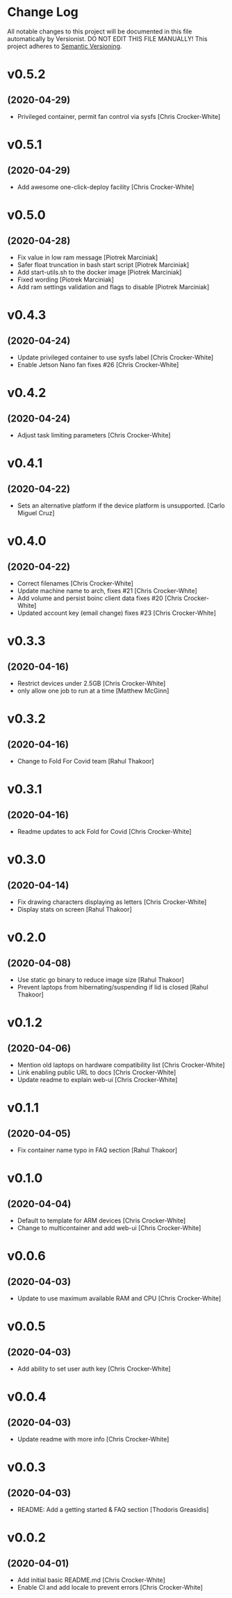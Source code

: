 # Change Log

All notable changes to this project will be documented in this file
automatically by Versionist. DO NOT EDIT THIS FILE MANUALLY!
This project adheres to [Semantic Versioning](http://semver.org/).

# v0.5.2
## (2020-04-29)

* Privileged container, permit fan control via sysfs [Chris Crocker-White]

# v0.5.1
## (2020-04-29)

* Add awesome one-click-deploy facility [Chris Crocker-White]

# v0.5.0
## (2020-04-28)

* Fix value in low ram message [Piotrek Marciniak]
* Safer float truncation in bash start script [Piotrek Marciniak]
* Add start-utils.sh to the docker image [Piotrek Marciniak]
* Fixed wording [Piotrek Marciniak]
* Add ram settings validation and flags to disable [Piotrek Marciniak]

# v0.4.3
## (2020-04-24)

* Update privileged container to use sysfs label [Chris Crocker-White]
* Enable Jetson Nano fan fixes #26 [Chris Crocker-White]

# v0.4.2
## (2020-04-24)

* Adjust task limiting parameters [Chris Crocker-White]

# v0.4.1
## (2020-04-22)

* Sets an alternative platform if the device platform is unsupported. [Carlo Miguel Cruz]

# v0.4.0
## (2020-04-22)

* Correct filenames [Chris Crocker-White]
* Update machine name to arch, fixes #21 [Chris Crocker-White]
* Add volume and persist boinc client data fixes #20 [Chris Crocker-White]
* Updated account key (email change) fixes #23 [Chris Crocker-White]

# v0.3.3
## (2020-04-16)

* Restrict devices under 2.5GB [Chris Crocker-White]
* only allow one job to run at a time [Matthew McGinn]

# v0.3.2
## (2020-04-16)

* Change to Fold For Covid team [Rahul Thakoor]

# v0.3.1
## (2020-04-16)

* Readme updates to ack Fold for Covid [Chris Crocker-White]

# v0.3.0
## (2020-04-14)

* Fix drawing characters displaying as letters [Chris Crocker-White]
* Display stats on screen [Rahul Thakoor]

# v0.2.0
## (2020-04-08)

* Use static go binary to reduce image size [Rahul Thakoor]
* Prevent laptops from hibernating/suspending if lid is closed [Rahul Thakoor]

# v0.1.2
## (2020-04-06)

* Mention old laptops on hardware compatibility list [Chris Crocker-White]
* Link enabling public URL to docs [Chris Crocker-White]
* Update readme to explain web-ui [Chris Crocker-White]

# v0.1.1
## (2020-04-05)

* Fix container name typo in FAQ section [Rahul Thakoor]

# v0.1.0
## (2020-04-04)

* Default to template for ARM devices [Chris Crocker-White]
* Change to multicontainer and add web-ui [Chris Crocker-White]

# v0.0.6
## (2020-04-03)

* Update to use maximum available RAM and CPU [Chris Crocker-White]

# v0.0.5
## (2020-04-03)

* Add ability to set user auth key [Chris Crocker-White]

# v0.0.4
## (2020-04-03)

* Update readme with more info [Chris Crocker-White]

# v0.0.3
## (2020-04-03)

* README: Add a getting started & FAQ section [Thodoris Greasidis]

# v0.0.2
## (2020-04-01)

* Add initial basic README.md [Chris Crocker-White]
* Enable CI and add locale to prevent errors [Chris Crocker-White]
